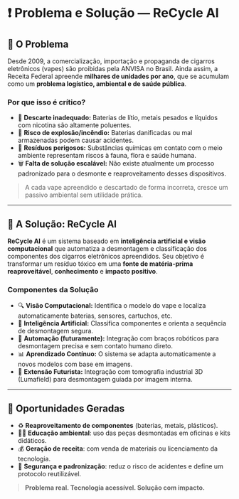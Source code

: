 # ❗ Problema e Solução — ReCycle AI

## 🧨 O Problema

Desde 2009, a comercialização, importação e propaganda de cigarros eletrônicos (vapes) são proibidas pela ANVISA no Brasil. Ainda assim, a Receita Federal apreende **milhares de unidades por ano**, que se acumulam como um **problema logístico, ambiental e de saúde pública**.

### Por que isso é crítico?

- 🚫 **Descarte inadequado:** Baterias de lítio, metais pesados e líquidos com nicotina são altamente poluentes.
- 🔋 **Risco de explosão/incêndio:** Baterias danificadas ou mal armazenadas podem causar acidentes.
- 🧪 **Resíduos perigosos:** Substâncias químicas em contato com o meio ambiente representam riscos à fauna, flora e saúde humana.
- 🗑️ **Falta de solução escalável:** Não existe atualmente um processo padronizado para o desmonte e reaproveitamento desses dispositivos.

> A cada vape apreendido e descartado de forma incorreta, cresce um passivo ambiental sem utilidade prática.

---

## 🤖 A Solução: ReCycle AI

**ReCycle AI** é um sistema baseado em **inteligência artificial e visão computacional** que automatiza a desmontagem e classificação dos componentes dos cigarros eletrônicos apreendidos. Seu objetivo é transformar um resíduo tóxico em uma **fonte de matéria-prima reaproveitável**, **conhecimento** e **impacto positivo**.

### Componentes da Solução

- 🔍 **Visão Computacional:** Identifica o modelo do vape e localiza automaticamente baterias, sensores, cartuchos, etc.
- 🧠 **Inteligência Artificial:** Classifica componentes e orienta a sequência de desmontagem segura.
- 🤖 **Automação (futuramente):** Integração com braços robóticos para desmontagem precisa e sem contato humano direto.
- 📊 **Aprendizado Contínuo:** O sistema se adapta automaticamente a novos modelos com base em imagens.
- 🧬 **Extensão Futurista:** Integração com tomografia industrial 3D (Lumafield) para desmontagem guiada por imagem interna.

---

## 🌱 Oportunidades Geradas

- ♻️ **Reaproveitamento de componentes** (baterias, metais, plásticos).
- 🧑‍🏫 **Educação ambiental**: uso das peças desmontadas em oficinas e kits didáticos.
- 💰 **Geração de receita**: com venda de materiais ou licenciamento da tecnologia.
- 🔐 **Segurança e padronização**: reduz o risco de acidentes e define um protocolo reutilizável.

> **Problema real. Tecnologia acessível. Solução com impacto.**
